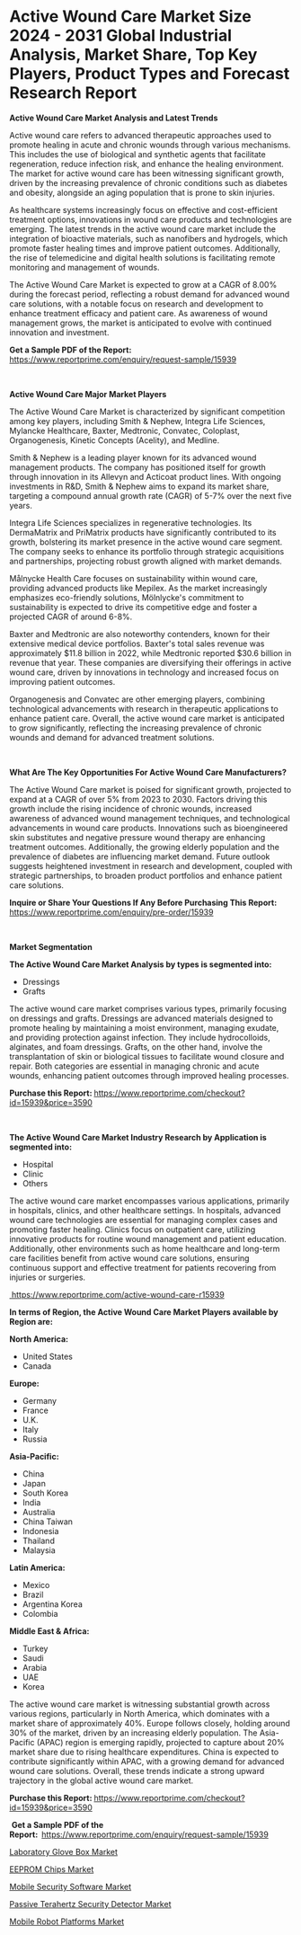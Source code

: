 <p><h1>Active Wound Care Market Size 2024 - 2031 Global Industrial Analysis, Market Share, Top Key Players, Product Types and Forecast Research Report</h1></p><p><strong>Active Wound Care Market Analysis and Latest Trends</strong></p>
<p><p>Active wound care refers to advanced therapeutic approaches used to promote healing in acute and chronic wounds through various mechanisms. This includes the use of biological and synthetic agents that facilitate regeneration, reduce infection risk, and enhance the healing environment. The market for active wound care has been witnessing significant growth, driven by the increasing prevalence of chronic conditions such as diabetes and obesity, alongside an aging population that is prone to skin injuries.</p><p>As healthcare systems increasingly focus on effective and cost-efficient treatment options, innovations in wound care products and technologies are emerging. The latest trends in the active wound care market include the integration of bioactive materials, such as nanofibers and hydrogels, which promote faster healing times and improve patient outcomes. Additionally, the rise of telemedicine and digital health solutions is facilitating remote monitoring and management of wounds.</p><p>The Active Wound Care Market is expected to grow at a CAGR of 8.00% during the forecast period, reflecting a robust demand for advanced wound care solutions, with a notable focus on research and development to enhance treatment efficacy and patient care. As awareness of wound management grows, the market is anticipated to evolve with continued innovation and investment.</p></p>
<p><strong>Get a Sample PDF of the Report:&nbsp;</strong> <a href="https://www.reportprime.com/enquiry/request-sample/15939?utm_campaign=4&utm_medium=2&utm_source=Github&utm_content=ia&utm_term=30112024&utm_id=active-wound-care">https://www.reportprime.com/enquiry/request-sample/15939</a></p>
<p>&nbsp;</p>
<p><strong>Active Wound Care Major Market Players</strong></p>
<p><p>The Active Wound Care Market is characterized by significant competition among key players, including Smith & Nephew, Integra Life Sciences, Mylancke Healthcare, Baxter, Medtronic, Convatec, Coloplast, Organogenesis, Kinetic Concepts (Acelity), and Medline. </p><p>Smith & Nephew is a leading player known for its advanced wound management products. The company has positioned itself for growth through innovation in its Allevyn and Acticoat product lines. With ongoing investments in R&D, Smith & Nephew aims to expand its market share, targeting a compound annual growth rate (CAGR) of 5-7% over the next five years.</p><p>Integra Life Sciences specializes in regenerative technologies. Its DermaMatrix and PriMatrix products have significantly contributed to its growth, bolstering its market presence in the active wound care segment. The company seeks to enhance its portfolio through strategic acquisitions and partnerships, projecting robust growth aligned with market demands.</p><p>Målnycke Health Care focuses on sustainability within wound care, providing advanced products like Mepilex. As the market increasingly emphasizes eco-friendly solutions, Mölnlycke's commitment to sustainability is expected to drive its competitive edge and foster a projected CAGR of around 6-8%.</p><p>Baxter and Medtronic are also noteworthy contenders, known for their extensive medical device portfolios. Baxter's total sales revenue was approximately $11.8 billion in 2022, while Medtronic reported $30.6 billion in revenue that year. These companies are diversifying their offerings in active wound care, driven by innovations in technology and increased focus on improving patient outcomes.</p><p>Organogenesis and Convatec are other emerging players, combining technological advancements with research in therapeutic applications to enhance patient care. Overall, the active wound care market is anticipated to grow significantly, reflecting the increasing prevalence of chronic wounds and demand for advanced treatment solutions.</p></p>
<p>&nbsp;</p>
<p><strong>What Are The Key Opportunities For Active Wound Care Manufacturers?</strong></p>
<p><p>The Active Wound Care market is poised for significant growth, projected to expand at a CAGR of over 5% from 2023 to 2030. Factors driving this growth include the rising incidence of chronic wounds, increased awareness of advanced wound management techniques, and technological advancements in wound care products. Innovations such as bioengineered skin substitutes and negative pressure wound therapy are enhancing treatment outcomes. Additionally, the growing elderly population and the prevalence of diabetes are influencing market demand. Future outlook suggests heightened investment in research and development, coupled with strategic partnerships, to broaden product portfolios and enhance patient care solutions.</p></p>
<p><strong>Inquire or Share Your Questions If Any Before Purchasing This Report:</strong> <a href="https://www.reportprime.com/enquiry/pre-order/15939?utm_campaign=4&utm_medium=2&utm_source=Github&utm_content=ia&utm_term=30112024&utm_id=active-wound-care">https://www.reportprime.com/enquiry/pre-order/15939</a></p>
<p>&nbsp;</p>
<p><strong>Market Segmentation</strong></p>
<p><strong>The Active Wound Care Market Analysis by types is segmented into:</strong></p>
<p><ul><li>Dressings</li><li>Grafts</li></ul></p>
<p><p>The active wound care market comprises various types, primarily focusing on dressings and grafts. Dressings are advanced materials designed to promote healing by maintaining a moist environment, managing exudate, and providing protection against infection. They include hydrocolloids, alginates, and foam dressings. Grafts, on the other hand, involve the transplantation of skin or biological tissues to facilitate wound closure and repair. Both categories are essential in managing chronic and acute wounds, enhancing patient outcomes through improved healing processes.</p></p>
<p><strong>Purchase this Report:&nbsp;</strong><a href="https://www.reportprime.com/checkout?id=15939&price=3590&utm_campaign=4&utm_medium=2&utm_source=Github&utm_content=ia&utm_term=30112024&utm_id=active-wound-care">https://www.reportprime.com/checkout?id=15939&price=3590</a></p>
<p>&nbsp;</p>
<p><strong>The Active Wound Care Market Industry Research by Application is segmented into:</strong></p>
<p><ul><li>Hospital</li><li>Clinic</li><li>Others</li></ul></p>
<p><p>The active wound care market encompasses various applications, primarily in hospitals, clinics, and other healthcare settings. In hospitals, advanced wound care technologies are essential for managing complex cases and promoting faster healing. Clinics focus on outpatient care, utilizing innovative products for routine wound management and patient education. Additionally, other environments such as home healthcare and long-term care facilities benefit from active wound care solutions, ensuring continuous support and effective treatment for patients recovering from injuries or surgeries.</p></p>
<p><a href="https://www.reportprime.com/active-wound-care-r15939?utm_campaign=4&utm_medium=2&utm_source=Github&utm_content=ia&utm_term=30112024&utm_id=active-wound-care">&nbsp;https://www.reportprime.com/active-wound-care-r15939</a></p>
<p><strong>In terms of Region, the Active Wound Care Market Players available by Region are:</strong></p>
<p>
    <p> <strong> North America: </strong>
        <ul>
            <li>United States</li>
            <li>Canada</li>
        </ul>
        </p> 
    <p> <strong> Europe: </strong>
        <ul>
            <li>Germany</li>
            <li>France</li>
            <li>U.K.</li>
            <li>Italy</li>
            <li>Russia</li>
        </ul>
        </p> 
    <p> <strong> Asia-Pacific: </strong>
        <ul>
            <li>China</li>
            <li>Japan</li>
            <li>South Korea</li>
            <li>India</li>
            <li>Australia</li>
            <li>China Taiwan</li>
            <li>Indonesia</li>
            <li>Thailand</li>
            <li>Malaysia</li>
        </ul>
        </p> 
    <p> <strong> Latin America: </strong>
        <ul>
            <li>Mexico</li>
            <li>Brazil</li>
            <li>Argentina Korea</li>
            <li>Colombia</li>
        </ul>
        </p> 
    <p> <strong> Middle East & Africa: </strong>
        <ul>
            <li>Turkey</li>
            <li>Saudi</li>
            <li>Arabia</li>
            <li>UAE</li>
            <li>Korea</li>
        </ul>
    </p>
    </p>
<p><p>The active wound care market is witnessing substantial growth across various regions, particularly in North America, which dominates with a market share of approximately 40%. Europe follows closely, holding around 30% of the market, driven by an increasing elderly population. The Asia-Pacific (APAC) region is emerging rapidly, projected to capture about 20% market share due to rising healthcare expenditures. China is expected to contribute significantly within APAC, with a growing demand for advanced wound care solutions. Overall, these trends indicate a strong upward trajectory in the global active wound care market.</p></p>
<p><strong>Purchase this Report: </strong><a href="https://www.reportprime.com/checkout?id=15939&price=3590&utm_campaign=4&utm_medium=2&utm_source=Github&utm_content=ia&utm_term=30112024&utm_id=active-wound-care">https://www.reportprime.com/checkout?id=15939&price=3590</a></p>
<p>&nbsp;<strong>Get a Sample PDF of the Report:&nbsp;&nbsp;</strong><a href="https://www.reportprime.com/enquiry/request-sample/15939?utm_campaign=4&utm_medium=2&utm_source=Github&utm_content=ia&utm_term=30112024&utm_id=active-wound-care">https://www.reportprime.com/enquiry/request-sample/15939</a></p>
<p><strong></strong></p>
<p><p><a href="https://issuu.com/reportprime-2/docs/laboratory-glove-box-market-size-2030.pptx?utm_campaign=4&utm_medium=2&utm_source=Github&utm_content=ia&utm_term=30112024&utm_id=active-wound-care">Laboratory Glove Box Market</a></p><p><a href="https://www.linkedin.com/pulse/global-eeprom-chips-market-opportunities-forecast-period-from-qv01e?utm_campaign=4&utm_medium=2&utm_source=Github&utm_content=ia&utm_term=30112024&utm_id=active-wound-care">EEPROM Chips Market</a></p><p><a href="https://github.com/FosterFahey91/Market-Research-Report-List-1/blob/main/mobile-security-software-market.md?utm_campaign=4&utm_medium=2&utm_source=Github&utm_content=ia&utm_term=30112024&utm_id=active-wound-care">Mobile Security Software Market</a></p><p><a href="https://issuu.com/reportprime-2/docs/passive-terahertz-security-detector-market-size-20?utm_campaign=4&utm_medium=2&utm_source=Github&utm_content=ia&utm_term=30112024&utm_id=active-wound-care">Passive Terahertz Security Detector Market</a></p><p><a href="https://github.com/NarcisoFerry/Market-Research-Report-List-1/blob/main/mobile-robot-platforms-market.md?utm_campaign=4&utm_medium=2&utm_source=Github&utm_content=ia&utm_term=30112024&utm_id=active-wound-care">Mobile Robot Platforms Market</a></p></p>
